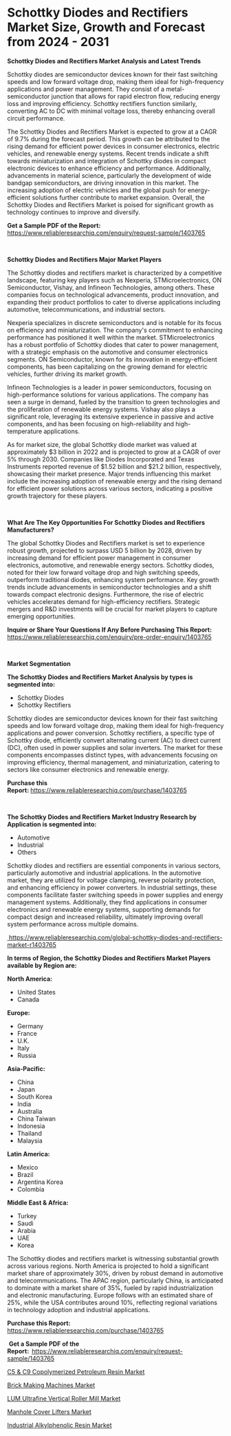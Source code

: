 <p><h1>Schottky Diodes and Rectifiers Market Size, Growth and Forecast from 2024 - 2031</h1></p><p><strong>Schottky Diodes and Rectifiers Market Analysis and Latest Trends</strong></p>
<p><p>Schottky diodes are semiconductor devices known for their fast switching speeds and low forward voltage drop, making them ideal for high-frequency applications and power management. They consist of a metal-semiconductor junction that allows for rapid electron flow, reducing energy loss and improving efficiency. Schottky rectifiers function similarly, converting AC to DC with minimal voltage loss, thereby enhancing overall circuit performance.</p><p>The Schottky Diodes and Rectifiers Market is expected to grow at a CAGR of 9.7% during the forecast period. This growth can be attributed to the rising demand for efficient power devices in consumer electronics, electric vehicles, and renewable energy systems. Recent trends indicate a shift towards miniaturization and integration of Schottky diodes in compact electronic devices to enhance efficiency and performance. Additionally, advancements in material science, particularly the development of wide bandgap semiconductors, are driving innovation in this market. The increasing adoption of electric vehicles and the global push for energy-efficient solutions further contribute to market expansion. Overall, the Schottky Diodes and Rectifiers Market is poised for significant growth as technology continues to improve and diversify.</p></p>
<p><strong>Get a Sample PDF of the Report:&nbsp;</strong> <a href="https://www.reliableresearchiq.com/enquiry/request-sample/1403765?utm_campaign=1094&utm_medium=2&utm_source=Github&utm_content=ia&utm_term=23102024&utm_id=schottky-diodes-and-rectifiers">https://www.reliableresearchiq.com/enquiry/request-sample/1403765</a></p>
<p>&nbsp;</p>
<p><strong>Schottky Diodes and Rectifiers Major Market Players</strong></p>
<p><p>The Schottky diodes and rectifiers market is characterized by a competitive landscape, featuring key players such as Nexperia, STMicroelectronics, ON Semiconductor, Vishay, and Infineon Technologies, among others. These companies focus on technological advancements, product innovation, and expanding their product portfolios to cater to diverse applications including automotive, telecommunications, and industrial sectors.</p><p>Nexperia specializes in discrete semiconductors and is notable for its focus on efficiency and miniaturization. The company's commitment to enhancing performance has positioned it well within the market. STMicroelectronics has a robust portfolio of Schottky diodes that cater to power management, with a strategic emphasis on the automotive and consumer electronics segments. ON Semiconductor, known for its innovation in energy-efficient components, has been capitalizing on the growing demand for electric vehicles, further driving its market growth.</p><p>Infineon Technologies is a leader in power semiconductors, focusing on high-performance solutions for various applications. The company has seen a surge in demand, fueled by the transition to green technologies and the proliferation of renewable energy systems. Vishay also plays a significant role, leveraging its extensive experience in passive and active components, and has been focusing on high-reliability and high-temperature applications.</p><p>As for market size, the global Schottky diode market was valued at approximately $3 billion in 2022 and is projected to grow at a CAGR of over 5% through 2030. Companies like Diodes Incorporated and Texas Instruments reported revenue of $1.52 billion and $21.2 billion, respectively, showcasing their market presence. Major trends influencing this market include the increasing adoption of renewable energy and the rising demand for efficient power solutions across various sectors, indicating a positive growth trajectory for these players.</p></p>
<p>&nbsp;</p>
<p><strong>What Are The Key Opportunities For Schottky Diodes and Rectifiers Manufacturers?</strong></p>
<p><p>The global Schottky Diodes and Rectifiers market is set to experience robust growth, projected to surpass USD 5 billion by 2028, driven by increasing demand for efficient power management in consumer electronics, automotive, and renewable energy sectors. Schottky diodes, noted for their low forward voltage drop and high switching speeds, outperform traditional diodes, enhancing system performance. Key growth trends include advancements in semiconductor technologies and a shift towards compact electronic designs. Furthermore, the rise of electric vehicles accelerates demand for high-efficiency rectifiers. Strategic mergers and R&D investments will be crucial for market players to capture emerging opportunities.</p></p>
<p><strong>Inquire or Share Your Questions If Any Before Purchasing This Report:</strong> <a href="https://www.reliableresearchiq.com/enquiry/pre-order-enquiry/1403765?utm_campaign=1094&utm_medium=2&utm_source=Github&utm_content=ia&utm_term=23102024&utm_id=schottky-diodes-and-rectifiers">https://www.reliableresearchiq.com/enquiry/pre-order-enquiry/1403765</a></p>
<p>&nbsp;</p>
<p><strong>Market Segmentation</strong></p>
<p><strong>The Schottky Diodes and Rectifiers Market Analysis by types is segmented into:</strong></p>
<p><ul><li>Schottky Diodes</li><li>Schottky Rectifiers</li></ul></p>
<p><p>Schottky diodes are semiconductor devices known for their fast switching speeds and low forward voltage drop, making them ideal for high-frequency applications and power conversion. Schottky rectifiers, a specific type of Schottky diode, efficiently convert alternating current (AC) to direct current (DC), often used in power supplies and solar inverters. The market for these components encompasses distinct types, with advancements focusing on improving efficiency, thermal management, and miniaturization, catering to sectors like consumer electronics and renewable energy.</p></p>
<p><strong>Purchase this Report:&nbsp;</strong><a href="https://www.reliableresearchiq.com/purchase/1403765?utm_campaign=1094&utm_medium=2&utm_source=Github&utm_content=ia&utm_term=23102024&utm_id=schottky-diodes-and-rectifiers">https://www.reliableresearchiq.com/purchase/1403765</a></p>
<p>&nbsp;</p>
<p><strong>The Schottky Diodes and Rectifiers Market Industry Research by Application is segmented into:</strong></p>
<p><ul><li>Automotive</li><li>Industrial</li><li>Others</li></ul></p>
<p><p>Schottky diodes and rectifiers are essential components in various sectors, particularly automotive and industrial applications. In the automotive market, they are utilized for voltage clamping, reverse polarity protection, and enhancing efficiency in power converters. In industrial settings, these components facilitate faster switching speeds in power supplies and energy management systems. Additionally, they find applications in consumer electronics and renewable energy systems, supporting demands for compact design and increased reliability, ultimately improving overall system performance across multiple domains.</p></p>
<p><a href="https://www.reliableresearchiq.com/global-schottky-diodes-and-rectifiers-market-r1403765?utm_campaign=1094&utm_medium=2&utm_source=Github&utm_content=ia&utm_term=23102024&utm_id=schottky-diodes-and-rectifiers">&nbsp;https://www.reliableresearchiq.com/global-schottky-diodes-and-rectifiers-market-r1403765</a></p>
<p><strong>In terms of Region, the Schottky Diodes and Rectifiers Market Players available by Region are:</strong></p>
<p>
    <p> <strong> North America: </strong>
        <ul>
            <li>United States</li>
            <li>Canada</li>
        </ul>
        </p> 
    <p> <strong> Europe: </strong>
        <ul>
            <li>Germany</li>
            <li>France</li>
            <li>U.K.</li>
            <li>Italy</li>
            <li>Russia</li>
        </ul>
        </p> 
    <p> <strong> Asia-Pacific: </strong>
        <ul>
            <li>China</li>
            <li>Japan</li>
            <li>South Korea</li>
            <li>India</li>
            <li>Australia</li>
            <li>China Taiwan</li>
            <li>Indonesia</li>
            <li>Thailand</li>
            <li>Malaysia</li>
        </ul>
        </p> 
    <p> <strong> Latin America: </strong>
        <ul>
            <li>Mexico</li>
            <li>Brazil</li>
            <li>Argentina Korea</li>
            <li>Colombia</li>
        </ul>
        </p> 
    <p> <strong> Middle East & Africa: </strong>
        <ul>
            <li>Turkey</li>
            <li>Saudi</li>
            <li>Arabia</li>
            <li>UAE</li>
            <li>Korea</li>
        </ul>
    </p>
    </p>
<p><p>The Schottky diodes and rectifiers market is witnessing substantial growth across various regions. North America is projected to hold a significant market share of approximately 30%, driven by robust demand in automotive and telecommunications. The APAC region, particularly China, is anticipated to dominate with a market share of 35%, fueled by rapid industrialization and electronic manufacturing. Europe follows with an estimated share of 25%, while the USA contributes around 10%, reflecting regional variations in technology adoption and industrial applications.</p></p>
<p><strong>Purchase this Report: </strong><a href="https://www.reliableresearchiq.com/purchase/1403765?utm_campaign=1094&utm_medium=2&utm_source=Github&utm_content=ia&utm_term=23102024&utm_id=schottky-diodes-and-rectifiers">https://www.reliableresearchiq.com/purchase/1403765</a></p>
<p>&nbsp;<strong>Get a Sample PDF of the Report:&nbsp;&nbsp;</strong><a href="https://www.reliableresearchiq.com/enquiry/request-sample/1403765?utm_campaign=1094&utm_medium=2&utm_source=Github&utm_content=ia&utm_term=23102024&utm_id=schottky-diodes-and-rectifiers">https://www.reliableresearchiq.com/enquiry/request-sample/1403765</a></p>
<p><strong></strong></p>
<p><p><a href="https://github.com/kiara3n0pau/Market-Research-Report-List-1/blob/main/c5-c9-copolymerized-petroleum-resin-market.md?utm_campaign=1094&utm_medium=2&utm_source=Github&utm_content=ia&utm_term=23102024&utm_id=schottky-diodes-and-rectifiers">C5 & C9 Copolymerized Petroleum Resin Market</a></p><p><a href="https://www.linkedin.com/pulse/brick-making-machines-landscape-product-spectrum-market-trajectories-edtrc?utm_campaign=1094&utm_medium=2&utm_source=Github&utm_content=ia&utm_term=23102024&utm_id=schottky-diodes-and-rectifiers">Brick Making Machines Market</a></p><p><a href="https://www.linkedin.com/pulse/lum-ultrafine-vertical-roller-mill-market-size-share-growth-wwb3c?utm_campaign=1094&utm_medium=2&utm_source=Github&utm_content=ia&utm_term=23102024&utm_id=schottky-diodes-and-rectifiers">LUM Ultrafine Vertical Roller Mill Market</a></p><p><a href="https://issuu.com/reportprime-2/docs/manhole-cover-lifters-market-size-2_03ae5d372a071d?utm_campaign=1094&utm_medium=2&utm_source=Github&utm_content=ia&utm_term=23102024&utm_id=schottky-diodes-and-rectifiers">Manhole Cover Lifters Market</a></p><p><a href="https://github.com/florjvdva/Market-Research-Report-List-1/blob/main/industrial-alkylphenolic-resin-market.md?utm_campaign=1094&utm_medium=2&utm_source=Github&utm_content=ia&utm_term=23102024&utm_id=schottky-diodes-and-rectifiers">Industrial Alkylphenolic Resin Market</a></p></p>